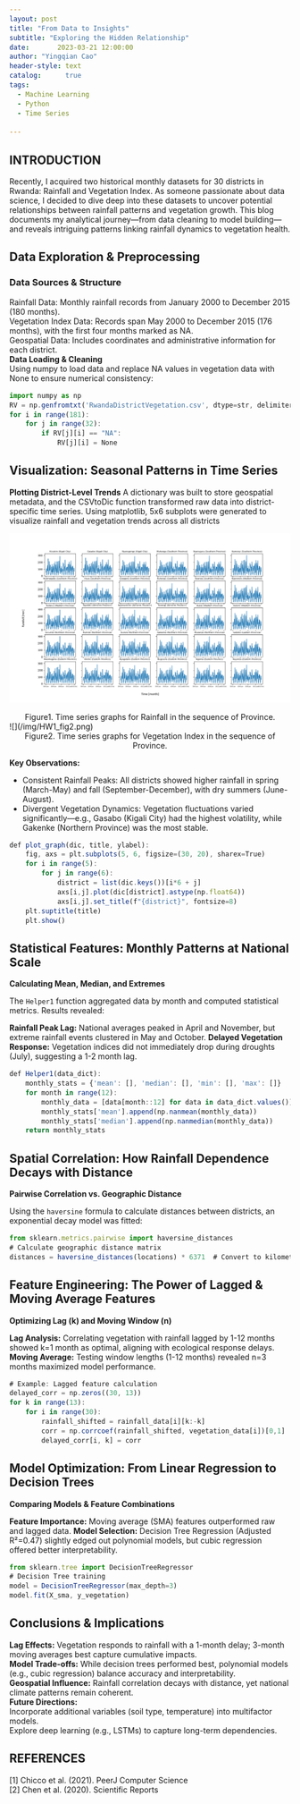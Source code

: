 ```yaml
---
layout: post
title: "From Data to Insights"
subtitle: "Exploring the Hidden Relationship"
date:       2023-03-21 12:00:00
author: "Yingqian Cao"
header-style: text
catalog:      true
tags:
  - Machine Learning
  - Python
  - Time Series

---
```


## INTRODUCTION
Recently, I acquired two historical monthly datasets for 30 districts in Rwanda: 
Rainfall and Vegetation Index. As someone passionate about data science, I decided to dive 
deep into these datasets to uncover potential relationships between rainfall patterns and 
vegetation growth. This blog documents my analytical journey—from data cleaning to model 
building—and reveals intriguing patterns linking rainfall dynamics to vegetation health.

## Data Exploration & Preprocessing
### Data Sources & Structure
Rainfall Data: Monthly rainfall records from January 2000 to December 2015 (180 months).  
Vegetation Index Data: Records span May 2000 to December 2015 (176 months), 
with the first four months marked as NA.  
Geospatial Data: Includes coordinates and administrative information for each district.  
**Data Loading & Cleaning**  
Using numpy to load data and replace NA values in vegetation data with None to ensure numerical consistency:
```ts
import numpy as np
RV = np.genfromtxt('RwandaDistrictVegetation.csv', dtype=str, delimiter=',', encoding='utf-8-sig')
for i in range(181):
    for j in range(32):
        if RV[j][i] == "NA":
            RV[j][i] = None
```
## Visualization: Seasonal Patterns in Time Series
**Plotting District-Level Trends**
A dictionary was built to store geospatial metadata, and the CSVtoDic function transformed 
raw data into district-specific time series. Using matplotlib, 5x6 subplots were generated 
to visualize rainfall and vegetation trends across all districts 

![](/img/HW1_fig1.png)
<center>Figure1. Time series graphs for Rainfall in the sequence of Province.</center>
![](/img/HW1_fig2.png)
<center>Figure2. Time series graphs for Vegetation Index in the sequence of Province.</center>



**Key Observations:**
- Consistent Rainfall Peaks: All districts showed higher rainfall in spring (March-May) and fall (September-December), with dry summers (June-August).
- Divergent Vegetation Dynamics: Vegetation fluctuations varied significantly—e.g., Gasabo (Kigali City) had the highest volatility, while Gakenke (Northern Province) was the most stable.
```ts
def plot_graph(dic, title, ylabel):
    fig, axs = plt.subplots(5, 6, figsize=(30, 20), sharex=True)
    for i in range(5):
        for j in range(6):
            district = list(dic.keys())[i*6 + j]
            axs[i,j].plot(dic[district].astype(np.float64))
            axs[i,j].set_title(f"{district}", fontsize=8)
    plt.suptitle(title)
    plt.show()
```
## Statistical Features: Monthly Patterns at National Scale
**Calculating Mean, Median, and Extremes**

The `Helper1` function aggregated data by month and computed statistical metrics. 
Results revealed:

**Rainfall Peak Lag:** National averages peaked in April and November, 
but extreme rainfall events clustered in May and October.
**Delayed Vegetation Response:** Vegetation indices did not immediately drop during droughts (July),
suggesting a 1-2 month lag.
```ts
def Helper1(data_dict):
    monthly_stats = {'mean': [], 'median': [], 'min': [], 'max': []}
    for month in range(12):
        monthly_data = [data[month::12] for data in data_dict.values()]
        monthly_stats['mean'].append(np.nanmean(monthly_data))
        monthly_stats['median'].append(np.nanmedian(monthly_data))
    return monthly_stats
```

## Spatial Correlation: How Rainfall Dependence Decays with Distance

**Pairwise Correlation vs. Geographic Distance**

Using the `haversine` formula to calculate distances between districts, 
an exponential decay model was fitted:
```ts
from sklearn.metrics.pairwise import haversine_distances
# Calculate geographic distance matrix
distances = haversine_distances(locations) * 6371  # Convert to kilometers
```

## Feature Engineering: The Power of Lagged & Moving Average Features

**Optimizing Lag (k) and Moving Window (n)**

**Lag Analysis:** Correlating vegetation with rainfall lagged by 1-12 months showed k=1 month as optimal, aligning with ecological response delays.
**Moving Average:** Testing window lengths (1-12 months) revealed n=3 months maximized model performance.
```ts
# Example: Lagged feature calculation
delayed_corr = np.zeros((30, 13))
for k in range(13):
    for i in range(30):
        rainfall_shifted = rainfall_data[i][k:-k]
        corr = np.corrcoef(rainfall_shifted, vegetation_data[i])[0,1]
        delayed_corr[i, k] = corr
```
## Model Optimization: From Linear Regression to Decision Trees

**Comparing Models & Feature Combinations**

**Feature Importance:** Moving average (SMA) features outperformed raw and lagged data.
**Model Selection:** Decision Tree Regression (Adjusted R²=0.47) slightly edged 
out polynomial models, but cubic regression offered better interpretability.
```ts
from sklearn.tree import DecisionTreeRegressor
# Decision Tree training
model = DecisionTreeRegressor(max_depth=3)
model.fit(X_sma, y_vegetation)
```
## Conclusions & Implications
**Lag Effects:** Vegetation responds to rainfall with a 1-month delay; 3-month moving averages best capture cumulative impacts.  
**Model Trade-offs:** While decision trees performed best, polynomial models (e.g., cubic regression) balance accuracy and interpretability.  
**Geospatial Influence:** Rainfall correlation decays with distance, yet national climate patterns remain coherent.  
**Future Directions:**  
Incorporate additional variables (soil type, temperature) into multifactor models.  
Explore deep learning (e.g., LSTMs) to capture long-term dependencies.




## REFERENCES
[1] Chicco et al. (2021). PeerJ Computer Science  
[2] Chen et al. (2020). Scientific Reports
